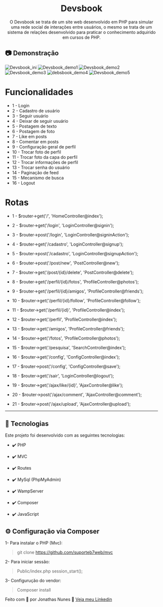 <h1 align="center">Devsbook</h1>

<p align="center">O Devsbook se trata de um site web desenvolvido em PHP para simular uma rede social de interações entre usuários, o mesmo se trata de um sistema de relações desenvolvido para praticar o conhecimento adquirido em cursos de PHP.</p>

## :camera: Demonstração

![Devsbook_ini](https://user-images.githubusercontent.com/52537183/163696046-8c359c21-1653-482b-bc16-9f45866d9e07.PNG)
![Devsbook_demo1](https://user-images.githubusercontent.com/52537183/163696050-2e44bda8-99cc-4895-9be3-8236b345c2ac.PNG)
![Devsbook_demo2](https://user-images.githubusercontent.com/52537183/163696054-270fd747-9deb-4229-97b3-8529a464e9cc.PNG)
![Devsbook_demo3](https://user-images.githubusercontent.com/52537183/163696056-70920fc9-bb5f-47f9-8ee1-eb9751ae801b.PNG)
![debsbook_demo4](https://user-images.githubusercontent.com/52537183/163696059-ec1e9a08-e7ba-4428-8e7f-63749215783a.PNG)
![Devsbook_demo5](https://user-images.githubusercontent.com/52537183/163696061-3d860b4f-b46b-4e45-9793-9361c7bff414.PNG)



# Funcionalidades

 - 1 - Login
 - 2 - Cadastro de usuário
 - 3 - Seguir usuário
 - 4 - Deixar de seguir usuário
 - 5 - Postagem de texto
 - 6 - Postagem de foto
 - 7 - Like em posts
 - 8 - Comentar em posts
 - 9 - Configuração geral de perfil
 - 10 - Trocar foto de perfil
 - 11 - Trocar foto da capa do perfil
 - 12 - Trocar informações de perfil
 - 13 - Trocar senha do usuário
 - 14 - Paginação de feed
 - 15 - Mecanismo de busca
 - 16 - Logout


# Rotas

  - 1 - $router->get('/', 'HomeController@index');

  - 2 - $router->get('/login', 'LoginController@signin');
  - 3 - $router->post('/login', 'LoginController@signinAction');

  - 4 - $router->get('/cadastro', 'LoginController@signup');
  - 5 - $router->post('/cadastro', 'LoginController@signupAction');

  - 6 - $router->post('/post/new', 'PostController@new');
  - 7 - $router->get('/post/{id}/delete', 'PostController@delete');

  - 8 - $router->get('/perfil/{id}/fotos', 'ProfileController@photos');
  - 9 - $router->get('/perfil/{id}/amigos', 'ProfileController@friends');
  - 10 - $router->get('/perfil/{id}/follow', 'ProfileController@follow');
  - 11 - $router->get('/perfil/{id}', 'ProfileController@index');
  - 12 - $router->get('/perfil', 'ProfileController@index');

  - 13 - $router->get('/amigos', 'ProfileController@friends');
  - 14 - $router->get('/fotos', 'ProfileController@photos');

  - 15 - $router->get('/pesquisa', 'SearchController@index');

  - 16 - $router->get('/config', 'ConfigController@index');
  - 17 - $router->post('/config', 'ConfigController@save');

  - 18 - $router->get('/sair', 'LoginController@logout');
  - 19 - $router->get('/ajax/like/{id}', 'AjaxController@like');
  - 20 - $router->post('/ajax/comment', 'AjaxController@comment');
  - 21 - $router->post('/ajax/upload', 'AjaxController@upload');
 
---

## 🚀 Tecnologias

Este projeto foi desenvolvido com as seguintes tecnologias:


- ✔️ PHP

- ✔️ MVC

- ✔️ Routes

- ✔️ MySql (PhpMyAdmin)

- ✔️ WampServer

- ✔️ Composer

- ✔️ JavaScript


## ⚙ Configuração via Composer

1- Para instalar o PHP (Mvc):
> git clone https://github.com/suporteb7web/mvc

2- Para iniciar sessão:
> Public/index.php 
       session_start();

3- Configurução do vendor:
> Composer install



Feito com 💜 por Jonathas Nunes 👋 [Veja meu Linkedin](https://www.linkedin.com/in/jonathasnunes-developer/)
<br>
